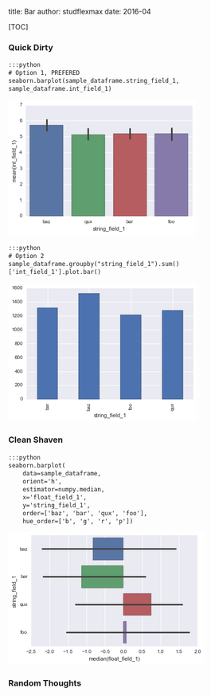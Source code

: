 title: Bar
author: studflexmax
date: 2016-04


[TOC]


### Quick Dirty

    :::python
    # Option 1, PREFERED
    seaborn.barplot(sample_dataframe.string_field_1, sample_dataframe.int_field_1)
![bar option 1](/static/img/bar_1.png)

    :::python
    # Option 2
    sample_dataframe.groupby("string_field_1").sum()['int_field_1'].plot.bar()
![bar option 2](/static/img/bar_2.png)


### Clean Shaven

    :::python
    seaborn.barplot(
        data=sample_dataframe,
        orient='h',
        estimator=numpy.median,
        x='float_field_1',
        y='string_field_1',
        order=['baz', 'bar', 'qux', 'foo'],
        hue_order=['b', 'g', 'r', 'p'])
![bar option 3](/static/img/bar_3.png)


### Random Thoughts
